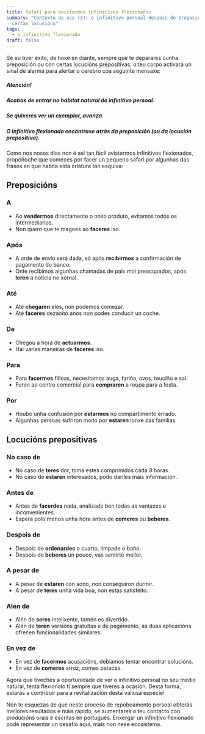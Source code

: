 ```yaml
---
title: Safari para avistarmos infinitivos flexionados
summary: "Contexto de uso (3): o infinitivo persoal despois de preposicións e de
  certas locucións"
tags:
  - o_infinitivo_flexionado
draft: false
---
```

Se eu tiver éxito, de hoxe en diante, sempre que te deparares cunha preposición ou con certas locucións prepositivas, o teu corpo activará un sinal de alarma para alertar o cerebro coa seguinte mensaxe:

<article>

##### Atención!

##### Acabas de entrar no hábitat natural do infinitivo persoal.

##### Se quixeres ver un exemplar, avanza.

##### O infinitivo flexionado encóntrase atrás da preposición (ou da locución prepositiva).

</article>

Como nos nosos días non é así tan fácil avistarmos infinitivos flexionados, propóñoche que comeces por facer un pequeno safari por algunhas das frases en que habita esta criatura tan esquiva:

## Preposicións

### A

* Ao **vendermos** directamente o noso produto, evitamos todos os intermediarios.
* Non quero que te magoes ao **faceres** iso.

### Após

* A orde de envío será dada, só após **recibirmos** a confirmación de pagamento do banco.
* Onte recibimos algunhas chamadas de pais moi preocupados, após **leren** a noticia no xornal.

### Até

* Até **chegaren** eles, non podemos comezar.
* Até **faceres** dezaoito anos non podes conducir un coche.

### De

* Chegou a hora de **actuarmos**.
* Hai varias maneiras de **faceres** iso.

### Para

* Para **facermos** filloas, necesitamos auga, fariña, ovos, touciño e sal.
* Foron ao centro comercial para **compraren** a roupa para a festa.

### Por

* Houbo unha confusión por **estarmos** no compartimento errado.
* Algunhas persoas sufriron moito por **estaren** lonxe das familias.

## Locucións prepositivas

### No caso de

* No caso de **teres** dor, toma estes comprimidos cada 8 horas.
* No caso de **estaren** interesados, podo darlles máis información.

### Antes de

* Antes de **facerdes** nada, analizade ben todas as vantaxes e inconvenientes.
* Espera polo menos unha hora antes de **comeres** ou **beberes**. 

### Despois de

* Despois de **ordenardes** o cuarto, limpade o baño.
* Despois de **beberes** un pouco, vas sentirte mellor.

### A pesar de

* A pesar de **estaren** con sono, non conseguiron durmir.
* A pesar de **teres** unha vida boa, non estás satisfeito.

### Alén de

* Alén de **seres** intelixente, tamén es divertido.
* Alén de **teren** versións gratuítas e de pagamento, as dúas aplicacións ofrecen funcionalidades similares.

### En vez de

* En vez de **facermos** acusacións, debiamos tentar encontrar solucións.
* En vez de **comeres** arroz, comes patacas.

Agora que tiveches a oportunidade de ver o infinitivo persoal no seu medio natural, tenta flexionalo ti sempre que tiveres a ocasión. Desta forma, estarás a contribuír para a revitalización desta valiosa especie!

Non te esquezas de que neste proceso de repoboamento persoal obterás mellores resultados e máis rápido, se aumentares o teu contacto con producións orais e escritas en portugués. Enxergar un infinitivo flexionado pode representar un desafío aquí, mais non nese ecosistema.